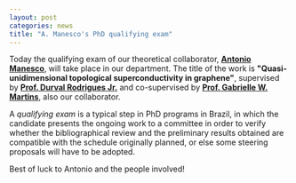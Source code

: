```yaml
---
layout: post
categories: news
title: "A. Manesco's PhD qualifying exam"
---
```


Today the qualifying exam of our theoretical collaborator, **[Antonio Manesco]**, will take place in our department. The title of the work is **"Quasi-unidimensional topological superconductivity in graphene"**, supervised by **[Prof. Durval Rodrigues Jr.]** and co-supervised by **[Prof. Gabrielle W. Martins]**, also our collaborator.

A *qualifying exam* is a typical step in PhD programs in Brazil, in which the candidate presents the ongoing work to a committee in order to verify whether the bibliographical review and the preliminary results obtained are compatible with the schedule originally planned, or else some steering proposals will have to be adopted.

Best of luck to Antonio and the people involved!

[Antonio Manesco]: /team/ManescoAntonio.html
[Prof. Gabrielle W. Martins]: /team/WeberGabrielle.html
[Prof. Durval Rodrigues Jr.]: http://lattes.cnpq.br/3165974522899237
